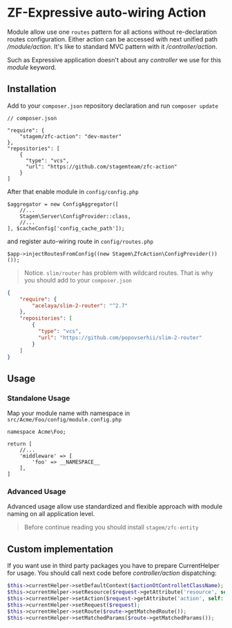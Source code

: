 # ZF-Expressive auto-wiring Action

Module allow use one `routes` pattern for all actions without re-declaration routes configuration.
Either action can be accessed with next unified path */module/action*. 
It's like to standard MVC pattern with it */controller/action*.

Such as Expressive application doesn't about any *controller* we use for this *module* keyword.

## Installation
Add to your `composer.json` repository declaration and run `composer update`
```
// composer.json

"require": {
	"stagem/zfc-action": "dev-master"
},
"repositories": [
    {
      "type": "vcs",
      "url": "https://github.com/stagemteam/zfc-action"
    }
]
```

After that enable module in `config/config.php`
```
$aggregator = new ConfigAggregator([
    //...
    Stagem\Server\ConfigProvider::class,
    //...
], $cacheConfig['config_cache_path']);
```
and register auto-wiring route in `config/routes.php`
```
$app->injectRoutesFromConfig((new Stagem\ZfcAction\ConfigProvider())());
```


> Notice. `slim/router` has problem with wildcard routes. That is why you should add to your `composer.json`
```json
{
    "require": {
        "acelaya/slim-2-router": "^2.7"
    },
    "repositories": [
        {
          "type": "vcs",
          "url": "https://github.com/popovserhii/slim-2-router"
        }
    ]
}
```

## Usage

### Standalone Usage
Map your module name with namespace in `src/Acme/Foo/config/module.config.php`
```
namespace Acme\Foo;

return [
    //...
    'middleware' => [
        'foo' => __NAMESPACE__
    ],
]
```

### Advanced Usage
Advanced usage allow use standardized and flexible approach with module naming on all application level.

> Before continue reading you should install `stagem/zfc-entity` 

## Custom implementation
If you want use in third party packages you have to prepare CurrentHelper for usage. You should call next code before 
*controller/action* dispatching:
```php
$this->currentHelper->setDefaultContext($actionOtControlletClassName);
$this->currentHelper->setResource($request->getAttribute('resource', self::DEFAULT_RESOURCE));
$this->currentHelper->setAction($request->getAttribute('action', self::DEFAULT_ACTION));
$this->currentHelper->setRequest($request);
$this->currentHelper->setRoute($route->getMatchedRoute());
$this->currentHelper->setMatchedParams($route->getMatchedParams());
```

